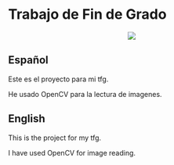 # Trabajo de Fin de Grado
<p align="center">
    <img src="https://skillicons.dev/icons?i=git,python,raspberrypi,opencv,linux,flask,sqlite" />
</p>

## Español

Este es el proyecto para mi tfg.

He usado OpenCV para la lectura de imagenes.


## English

This is the project for my tfg.

I have used OpenCV for image reading.
